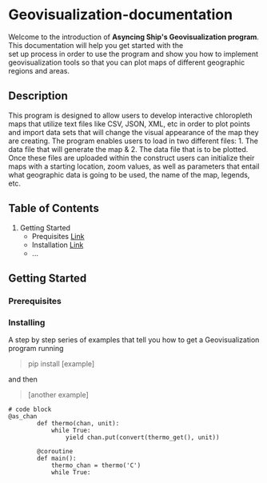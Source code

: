 # Geovisualization-documentation
Welcome to the introduction of **Asyncing Ship's Geovisualization program**. This documentation will help you get started with the\
set up process in order to use the program and show you how to implement geovisualization tools so that you can plot maps of different geographic regions and areas.


## Description
This program is designed to allow users to develop interactive chloropleth maps that utilize text files like CSV, JSON, XML, etc in order to plot points and import data sets that will change the visual appearance of the map they are creating. The program enables users to load in two different files: 1. The data file that will generate the map & 2. The data file that is to be plotted. Once these files are uploaded within the construct users can initialize their maps with a starting location, zoom values, as well as parameters that entail what geographic data is going to be used, the name of the map, legends, etc.


## Table of Contents
1. Getting Started
   - Prequisites [Link](https://github.com/Daechathon/EGR400-Geovisualization/blob/Documentation/README.md#prerequisites)
   - Installation [Link](https://github.com/Daechathon/EGR400-Geovisualization/blob/Documentation/README.md#installing)
   - ...


## Getting Started


### Prerequisites


### Installing
A step by step series of examples that tell you how to get a Geovisualization program running
> pip install [example]

and then
> [another example]

```
# code block
@as_chan
        def thermo(chan, unit):
            while True:
                yield chan.put(convert(thermo_get(), unit))

        @coroutine
        def main():
            thermo_chan = thermo('C')
            while True:
